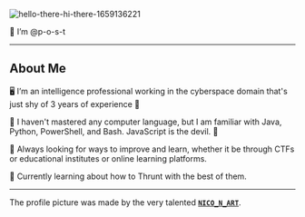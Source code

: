 ![hello-there-hi-there-1659136221](https://github.com/user-attachments/assets/4ec363cb-7ff9-4816-bce9-830b399762b4) 

👋 I’m @p-o-s-t

---
## About Me

🖥️ I’m an intelligence professional working in the cyberspace domain that's just shy of 3 years of experience 👶

🌱 I haven't mastered any computer language, but I am familiar with Java, Python, PowerShell, and Bash.  JavaScript is the devil. 👿

🏫 Always looking for ways to improve and learn, whether it be through CTFs or educational institutes or online learning platforms.

🧠 Currently learning about how to Thrunt with the best of them.

---

The profile picture was made by the very talented **[`NICO_N_ART`](https://www.artstation.com/nico_n)**.
<!---
p-o-s-t/p-o-s-t is a ✨ special ✨ repository because its `README.md` (this file) appears on your GitHub profile.
You can click the Preview link to take a look at your changes.
--->
